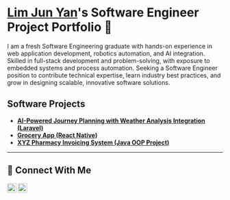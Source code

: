 # <a href="https://www.linkedin.com/in/lim-jun-yan-6b05342aa/">Lim Jun Yan</a>'s Software Engineer Project Portfolio 🔐

I am a fresh Software Engineering graduate with hands-on experience in web application development, robotics automation, and AI integration. Skilled in full-stack development and problem-solving, with exposure to embedded systems and process automation. Seeking a Software Engineer position to contribute technical expertise, learn industry best practices, and grow in designing scalable, innovative software solutions. 


## Software Projects

- **[AI-Powered Journey Planning with Weather Analysis Integration (Laravel)](https://github.com/jylim0212/myjourneyplanner)**
- **[Grocery App (React Native)](https://github.com/joshcybertest/programmatic-vulnerability-remediations)**
- **[XYZ Pharmacy Invoicing System (Java OOP Project)](https://github.com/joshcybertest/programmatic-vulnerability-remediations)**

<hr/>

## 🤳 Connect With Me

[<img align="left" alt="___________ | LinkedIn" width="22px" src="https://cdn.jsdelivr.net/npm/simple-icons@v3/icons/linkedin.svg" />][linkedin]
[<img align="left" alt="___________ | Instagram" width="22px" src="https://cdn.jsdelivr.net/npm/simple-icons@v3/icons/instagram.svg" />][instagram]

[instagram]: https://www.instagram.com/junyan_212/
[linkedin]: https://www.linkedin.com/in/lim-jun-yan-6b05342aa/

<!--
<img width="35" alt="image" src="https://github.com/user-attachments/assets/2f41c7cd-5ea8-4475-b451-a37161b6c3fb"> 
<img width="35" alt="image" src="https://github.com/user-attachments/assets/77649969-9910-4994-8b96-74a116cfb2a8">
-->

